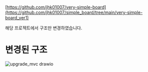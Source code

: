[https://github.com/jhk01007/very-simple-board](https://github.com/jhk01007/simple_board/tree/main/very-simple-board_ver1)

해당 프로젝트에서 구조만 변경하였습니다.

# 변경된 구조
![upgrade_mvc drawio](https://github.com/user-attachments/assets/68481c8d-fd6e-45e7-9c02-0e4a51c9162f)

